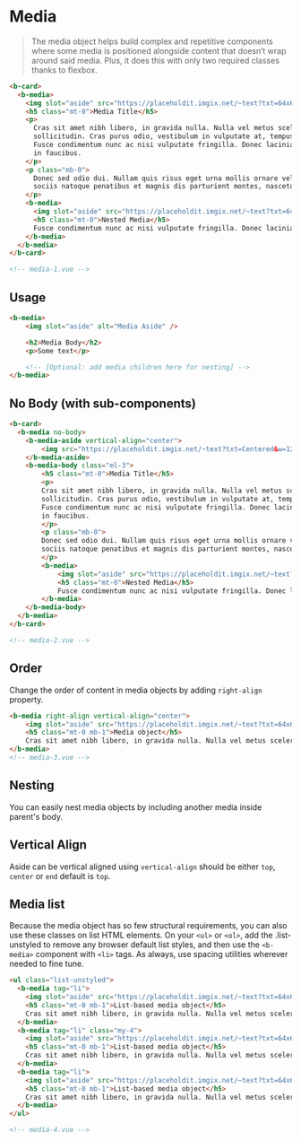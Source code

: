 # Media

> The media object helps build complex and repetitive components where some media is positioned alongside content that doesn’t wrap around said media. Plus, it does this with only two required classes thanks to flexbox.

```html
<b-card>
  <b-media>
    <img slot="aside" src="https://placeholdit.imgix.net/~text?txt=64x64&w=64&h=64">
    <h5 class="mt-0">Media Title</h5>
    <p>
      Cras sit amet nibh libero, in gravida nulla. Nulla vel metus scelerisque ante
      sollicitudin. Cras purus odio, vestibulum in vulputate at, tempus viverra turpis.
      Fusce condimentum nunc ac nisi vulputate fringilla. Donec lacinia congue felis
      in faucibus.
    </p>
    <p class="mb-0">
      Donec sed odio dui. Nullam quis risus eget urna mollis ornare vel eu leo. Cum
      sociis natoque penatibus et magnis dis parturient montes, nascetur ridiculus mus.
    </p>
    <b-media>
      <img slot="aside" src="https://placeholdit.imgix.net/~text?txt=64x64&w=64&h=64">
      <h5 class="mt-0">Nested Media</h5>
      Fusce condimentum nunc ac nisi vulputate fringilla. Donec lacinia congue felis in faucibus.
    </b-media>
  </b-media>
</b-card>

<!-- media-1.vue -->
```

## Usage

```html
<b-media>
    <img slot="aside" alt="Media Aside" />

    <h2>Media Body</h2>
    <p>Some text</p>

    <!-- [Optional: add media children here for nesting] -->
</b-media>
```

## No Body (with sub-components)

```html
<b-card>
  <b-media no-body>
    <b-media-aside vertical-align="center">
        <img src="https://placeholdit.imgix.net/~text?txt=Centered&w=128&h=256">
    </b-media-aside>
    <b-media-body class="ml-3">
        <h5 class="mt-0">Media Title</h5>
        <p>
        Cras sit amet nibh libero, in gravida nulla. Nulla vel metus scelerisque ante
        sollicitudin. Cras purus odio, vestibulum in vulputate at, tempus viverra turpis.
        Fusce condimentum nunc ac nisi vulputate fringilla. Donec lacinia congue felis
        in faucibus.
        </p>
        <p class="mb-0">
        Donec sed odio dui. Nullam quis risus eget urna mollis ornare vel eu leo. Cum
        sociis natoque penatibus et magnis dis parturient montes, nascetur ridiculus mus.
        </p>
        <b-media>
            <img slot="aside" src="https://placeholdit.imgix.net/~text?txt=64x64&w=64&h=64">
            <h5 class="mt-0">Nested Media</h5>
            Fusce condimentum nunc ac nisi vulputate fringilla. Donec lacinia congue felis in faucibus.
        </b-media>
    </b-media-body>
  </b-media>
</b-card>

<!-- media-2.vue -->
```

## Order

Change the order of content in media objects by adding `right-align` property.

```html
<b-media right-align vertical-align="center">
    <img slot="aside" src="https://placeholdit.imgix.net/~text?txt=64x64&w=64&h=64" alt="Generic placeholder image">
    <h5 class="mt-0 mb-1">Media object</h5>
    Cras sit amet nibh libero, in gravida nulla. Nulla vel metus scelerisque ante sollicitudin. Cras purus odio, vestibulum in vulputate at, tempus viverra turpis. Fusce condimentum nunc ac nisi vulputate fringilla. Donec lacinia congue felis in faucibus.
</b-media>
<!-- media-3.vue -->
```

## Nesting

You can easily nest media objects by including another media inside parent's body.

## Vertical Align

Aside can be vertical aligned using `vertical-align` should be either `top`, `center` or `end` default is `top`.

## Media list

Because the media object has so few structural requirements, you can also use these classes on list HTML elements. On your `<ul>` or `<ol>`, add the .list-unstyled to remove any browser default list styles, and then use the `<b-media>` component with `<li>` tags. As always, use spacing utilities wherever needed to fine tune.

```html
<ul class="list-unstyled">
  <b-media tag="li">
    <img slot="aside" src="https://placeholdit.imgix.net/~text?txt=64x64&w=64&h=64" alt="Generic placeholder image">
    <h5 class="mt-0 mb-1">List-based media object</h5>
    Cras sit amet nibh libero, in gravida nulla. Nulla vel metus scelerisque ante sollicitudin. Cras purus odio, vestibulum in vulputate at, tempus viverra turpis. Fusce condimentum nunc ac nisi vulputate fringilla. Donec lacinia congue felis in faucibus.
  </b-media>
  <b-media tag="li" class="my-4">
    <img slot="aside" src="https://placeholdit.imgix.net/~text?txt=64x64&w=64&h=64" alt="Generic placeholder image">
    <h5 class="mt-0 mb-1">List-based media object</h5>
    Cras sit amet nibh libero, in gravida nulla. Nulla vel metus scelerisque ante sollicitudin. Cras purus odio, vestibulum in vulputate at, tempus viverra turpis. Fusce condimentum nunc ac nisi vulputate fringilla. Donec lacinia congue felis in faucibus.
  </b-media>
  <b-media tag="li">
    <img slot="aside" src="https://placeholdit.imgix.net/~text?txt=64x64&w=64&h=64" alt="Generic placeholder image">
    <h5 class="mt-0 mb-1">List-based media object</h5>
    Cras sit amet nibh libero, in gravida nulla. Nulla vel metus scelerisque ante sollicitudin. Cras purus odio, vestibulum in vulputate at, tempus viverra turpis. Fusce condimentum nunc ac nisi vulputate fringilla. Donec lacinia congue felis in faucibus.
  </b-media>
</ul>

<!-- media-4.vue -->
```
